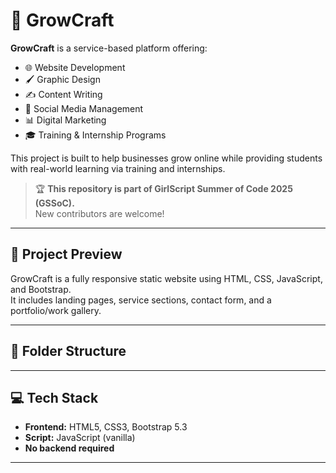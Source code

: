 # 🌱 GrowCraft

**GrowCraft** is a service-based platform offering:

- 🌐 Website Development  
- 🖌️ Graphic Design  
- ✍️ Content Writing  
- 📣 Social Media Management  
- 📊 Digital Marketing  
- 🎓 Training & Internship Programs

This project is built to help businesses grow online while providing students with real-world learning via training and internships.

> 🏆 **This repository is part of GirlScript Summer of Code 2025 (GSSoC).**  
> New contributors are welcome!

---

## 📸 Project Preview

GrowCraft is a fully responsive static website using HTML, CSS, JavaScript, and Bootstrap.  
It includes landing pages, service sections, contact form, and a portfolio/work gallery.

---

## 📂 Folder Structure




---

## 💻 Tech Stack

- **Frontend:** HTML5, CSS3, Bootstrap 5.3
- **Script:** JavaScript (vanilla)
- **No backend required**

---

